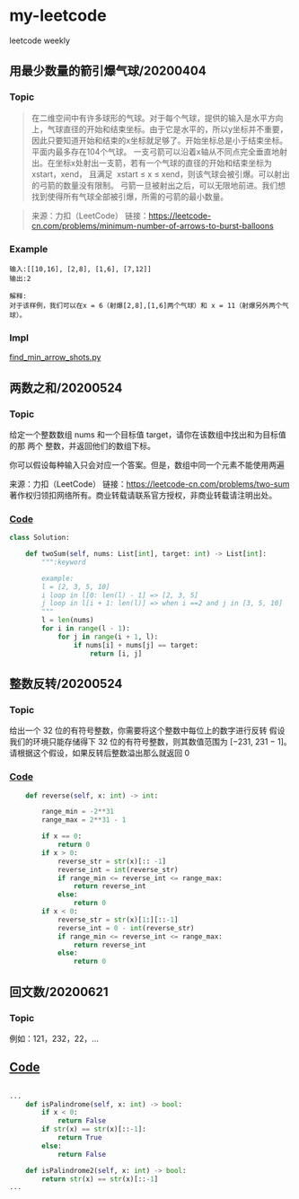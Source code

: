 # my-leetcode
leetcode weekly

## 用最少数量的箭引爆气球/20200404

### Topic
> 在二维空间中有许多球形的气球。对于每个气球，提供的输入是水平方向上，气球直径的开始和结束坐标。由于它是水平的，所以y坐标并不重要，因此只要知道开始和结束的x坐标就足够了。开始坐标总是小于结束坐标。平面内最多存在104个气球。
一支弓箭可以沿着x轴从不同点完全垂直地射出。在坐标x处射出一支箭，若有一个气球的直径的开始和结束坐标为 xstart，xend， 且满足  xstart ≤ x ≤ xend，则该气球会被引爆。可以射出的弓箭的数量没有限制。 弓箭一旦被射出之后，可以无限地前进。我们想找到使得所有气球全部被引爆，所需的弓箭的最小数量。

>来源：力扣（LeetCode）
链接：https://leetcode-cn.com/problems/minimum-number-of-arrows-to-burst-balloons

### Example
```text
输入:[[10,16], [2,8], [1,6], [7,12]]
输出:2

解释:
对于该样例，我们可以在x = 6（射爆[2,8],[1,6]两个气球）和 x = 11（射爆另外两个气球）。
```
### Impl
[find_min_arrow_shots.py](https://github.com/ssfanli/my-leetcode/blob/master/202004/find_min_arrow_shots.py)

## 两数之和/20200524

### Topic

给定一个整数数组 nums 和一个目标值 target，请你在该数组中找出和为目标值的那 两个 整数，并返回他们的数组下标。

你可以假设每种输入只会对应一个答案。但是，数组中同一个元素不能使用两遍

来源：力扣（LeetCode）
链接：https://leetcode-cn.com/problems/two-sum
著作权归领扣网络所有。商业转载请联系官方授权，非商业转载请注明出处。

### [Code](https://github.com/ssfanli/my-leetcode/blob/master/202005/two_sum.py)

```python
class Solution:

    def twoSum(self, nums: List[int], target: int) -> List[int]:
        """:keyword

        example:
        l = [2, 3, 5, 10]
        i loop in l[0: len(l) - 1] => [2, 3, 5]
        j loop in l[i + 1: len(l)] => when i ==2 and j in [3, 5, 10]
        """
        l = len(nums)
        for i in range(l - 1):
            for j in range(i + 1, l):
                if nums[i] + nums[j] == target:
                    return [i, j]
```

## 整数反转/20200524

### Topic

给出一个 32 位的有符号整数，你需要将这个整数中每位上的数字进行反转
假设我们的环境只能存储得下 32 位的有符号整数，则其数值范围为 [−231,  231 − 1]。请根据这个假设，如果反转后整数溢出那么就返回 0

### [Code](https://github.com/ssfanli/my-leetcode/blob/master/202005/reverse.py)

```python
    def reverse(self, x: int) -> int:

        range_min = -2**31
        range_max = 2**31 - 1

        if x == 0:
            return 0
        if x > 0:
            reverse_str = str(x)[:: -1]
            reverse_int = int(reverse_str)
            if range_min <= reverse_int <= range_max:
                return reverse_int
            else:
                return 0
        if x < 0:
            reverse_str = str(x)[1:][::-1]
            reverse_int = 0 - int(reverse_str)
            if range_min <= reverse_int <= range_max:
                return reverse_int
            else:
                return 0
```

## 回文数/20200621

### Topic

例如：121，232，22，...

## [Code](https://github.com/ssfanli/my-leetcode/blob/master/202006/palindrome.py)

```python

...
    def isPalindrome(self, x: int) -> bool:
        if x < 0:
            return False
        if str(x) == str(x)[::-1]:
            return True
        else:
            return False

    def isPalindrome2(self, x: int) -> bool:
        return str(x) == str(x)[::-1]
...

```
